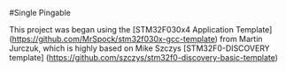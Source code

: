 #Single Pingable


This project was began using the [STM32F030x4 Application Template] (https://github.com/MrSpock/stm32f030x-gcc-template) from Martin Jurczuk, which is highly based on Mike Szczys [STM32F0-DISCOVERY template] (https://github.com/szczys/stm32f0-discovery-basic-template)

